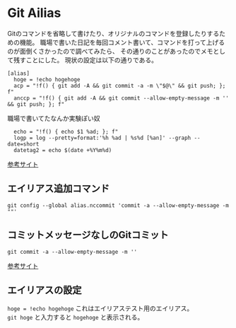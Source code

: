# Git Ailias

Gitのコマンドを省略して書けたり、オリジナルのコマンドを登録したりするための機能。
職場で書いた日記を毎回コメント書いて、コマンドを打って上げるのが面倒くさかったので調べてみたら、
その通りのことがあったのでメモとして残すことにした。
現状の設定は以下の通りである。

```Git
[alias]
  hoge = !echo hogehoge
  acp = "!f() { git add -A && git commit -a -m \"$@\" && git push; }; f"
  anccp = "!f() { git add -A && git commit --allow-empty-message -m '' && git push; }; f"
```

職場で書いてたなんか実験ぽい奴

```Git
  echo = "!f() { echo $1 %ad; }; f"
  logp = log --pretty=format:'%h %ad | %s%d [%an]' --graph --date=short
  datetag2 = echo $(date +%Y%m%d)
```

[参考サイト](https://www.it-swarm-ja.tech/ja/git/git-add%E3%80%81commit%E3%80%81push%E3%82%B3%E3%83%9E%E3%83%B3%E3%83%89%E3%82%921%E3%81%BE%E3%81%A8%E3%82%81%E3%81%A6%E3%81%BE%E3%81%97%E3%81%9F%E3%81%8B%EF%BC%9F/1043252019/)

## エイリアス追加コマンド

```Git
git config --global alias.nccommit 'commit -a --allow-empty-message -m ""'
```

## コミットメッセージなしのGitコミット

```Git
git commit -a --allow-empty-message -m ''
```

[参考サイト](https://okamerin.com/nc/title/509.htm)

## エイリアスの設定

`hoge = !echo hogehoge`
これはエイリアステスト用のエイリアス。  
`git hoge` と入力すると `hogehoge` と表示される。
